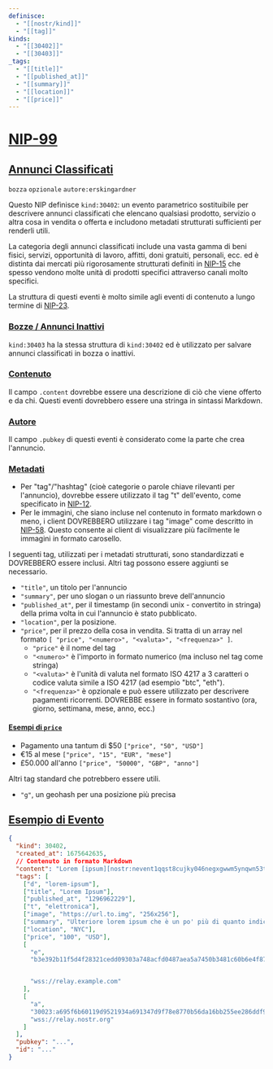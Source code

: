 ```yaml
---
definisce:
  - "[[nostr/kind]]"
  - "[[tag]]"
kinds:
  - "[[30402]]"
  - "[[30403]]"
_tags:
  - "[[title]]"
  - "[[published_at]]"
  - "[[summary]]"
  - "[[location]]"
  - "[[price]]"
---
```

# [NIP-99](https://github.com/nostr-protocol/nips/blob/master/99.md#nip-99)

## [Annunci Classificati](https://github.com/nostr-protocol/nips/blob/master/99.md#classified-listings)

`bozza` `opzionale` `autore:erskingardner`

Questo NIP definisce `kind:30402`: un evento parametrico sostituibile per descrivere annunci classificati che elencano qualsiasi prodotto, servizio o altra cosa in vendita o offerta e includono metadati strutturati sufficienti per renderli utili.

La categoria degli annunci classificati include una vasta gamma di beni fisici, servizi, opportunità di lavoro, affitti, doni gratuiti, personali, ecc. ed è distinta dai mercati più rigorosamente strutturati definiti in [NIP-15](https://github.com/nostr-protocol/nips/blob/master/15.md) che spesso vendono molte unità di prodotti specifici attraverso canali molto specifici.

La struttura di questi eventi è molto simile agli eventi di contenuto a lungo termine di [NIP-23](https://github.com/nostr-protocol/nips/blob/master/23.md).

### [Bozze / Annunci Inattivi](https://github.com/nostr-protocol/nips/blob/master/99.md#draft--inactive-listings)

`kind:30403` ha la stessa struttura di `kind:30402` ed è utilizzato per salvare annunci classificati in bozza o inattivi.

### [Contenuto](https://github.com/nostr-protocol/nips/blob/master/99.md#content)

Il campo `.content` dovrebbe essere una descrizione di ciò che viene offerto e da chi. Questi eventi dovrebbero essere una stringa in sintassi Markdown.

### [Autore](https://github.com/nostr-protocol/nips/blob/master/99.md#author)

Il campo `.pubkey` di questi eventi è considerato come la parte che crea l'annuncio.

### [Metadati](https://github.com/nostr-protocol/nips/blob/master/99.md#metadata)

- Per "tag"/"hashtag" (cioè categorie o parole chiave rilevanti per l'annuncio), dovrebbe essere utilizzato il tag "t" dell'evento, come specificato in [NIP-12](https://github.com/nostr-protocol/nips/blob/master/12.md).
- Per le immagini, che siano incluse nel contenuto in formato markdown o meno, i client DOVREBBERO utilizzare i tag "image" come descritto in [NIP-58](https://github.com/nostr-protocol/nips/blob/master/58.md). Questo consente ai client di visualizzare più facilmente le immagini in formato carosello.

I seguenti tag, utilizzati per i metadati strutturati, sono standardizzati e DOVREBBERO essere inclusi. Altri tag possono essere aggiunti se necessario.

- `"title"`, un titolo per l'annuncio
- `"summary"`, per uno slogan o un riassunto breve dell'annuncio
- `"published_at"`, per il timestamp (in secondi unix - convertito in stringa) della prima volta in cui l'annuncio è stato pubblicato.
- `"location"`, per la posizione.
- `"price"`, per il prezzo della cosa in vendita. Si tratta di un array nel formato `[ "price", "<numero>", "<valuta>", "<frequenza>" ]`.
    - `"price"` è il nome del tag
    - `"<numero>"` è l'importo in formato numerico (ma incluso nel tag come stringa)
    - `"<valuta>"` è l'unità di valuta nel formato ISO 4217 a 3 caratteri o codice valuta simile a ISO 4217 (ad esempio "btc", "eth").
    - `"<frequenza>"` è opzionale e può essere utilizzato per descrivere pagamenti ricorrenti. DOVREBBE essere in formato sostantivo (ora, giorno, settimana, mese, anno, ecc.)

#### [Esempi di `price`](https://github.com/nostr-protocol/nips/blob/master/99.md#price-examples)

- Pagamento una tantum di $50 `["price", "50", "USD"]`
- €15 al mese `["price", "15", "EUR", "mese"]`
- £50.000 all'anno `["price", "50000", "GBP", "anno"]`

Altri tag standard che potrebbero essere utili.

- `"g"`, un geohash per una posizione più precisa

## [Esempio di Evento](https://github.com/nostr-protocol/nips/blob/master/99.md#example-event)

```json
{
  "kind": 30402,
  "created_at": 1675642635,
  // Contenuto in formato Markdown
  "content": "Lorem [ipsum][nostr:nevent1qqst8cujky046negxgwwm5ynqwn53t8aqjr6afd8g59nfqwxpdhylpcpzamhxue69uhhyetvv9ujuetcv9khqmr99e3k7mg8arnc9] dolor sit amet, consectetur adipiscing elit, sed do eiusmod tempor incididunt ut labore et dolore magna aliqua. Ut enim ad minim veniam, quis nostrud exercitation ullamco laboris nisi ut aliquip ex ea commodo consequat. Duis aute irure dolor in reprehenderit in voluptate velit esse cillum dolore eu fugiat nulla pariatur. Excepteur sint occaecat cupidatat non proident, sunt in culpa qui officia deserunt mollit anim id est laborum.\n\nRead more at nostr:naddr1qqzkjurnw4ksz9thwden5te0wfjkccte9ehx7um5wghx7un8qgs2d90kkcq3nk2jry62dyf50k0h36rhpdtd594my40w9pkal876jxgrqsqqqa28pccpzu.",
  "tags": [
    ["d", "lorem-ipsum"],
    ["title", "Lorem Ipsum"],
    ["published_at", "1296962229"],
    ["t", "elettronica"],
    ["image", "https://url.to.img", "256x256"],
    ["summary", "Ulteriore lorem ipsum che è un po' più di quanto indicato nel titolo"],
    ["location", "NYC"],
    ["price", "100", "USD"],
    [
      "e",
      "b3e392b11f5d4f28321cedd09303a748acfd0487aea5a7450b3481c60b6e4f87",


      "wss://relay.example.com"
    ],
    [
      "a",
      "30023:a695f6b60119d9521934a691347d9f78e8770b56da16bb255ee286ddf9fda919:ipsum",
      "wss://relay.nostr.org"
    ]
  ],
  "pubkey": "...",
  "id": "..."
}
```